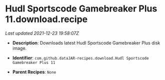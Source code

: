 # Hudl Sportscode Gamebreaker Plus 11.download.recipe

_Last updated 2021-12-23 19:58:07Z_

- **Description**: Downloads latest Hudl Sportscode Gamebreaker Plus disk image.

- **Identifier**: `com.github.dataJAR-recipes.download.Hudl Sportscode Gamebreaker Plus 11`

- **Parent Recipes**: `None`
